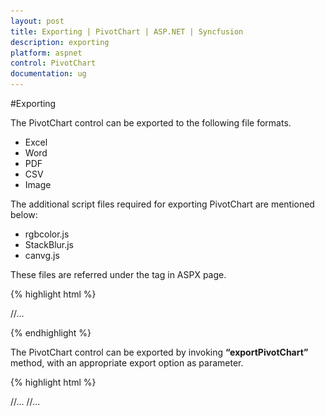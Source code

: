 ```yaml
---
layout: post
title: Exporting | PivotChart | ASP.NET | Syncfusion
description: exporting
platform: aspnet
control: PivotChart
documentation: ug
---
```


#Exporting

The PivotChart control can be exported to the following file formats.

* Excel
* Word
* PDF
* CSV
* Image

The additional script files required for exporting PivotChart are mentioned below:

* rgbcolor.js 
* StackBlur.js 
* canvg.js

These files are referred under the <head> tag in ASPX page.

{% highlight html %}

<head>
    //...
    <script type="text/javascript" src="http://gabelerner.github.io/canvg/rgbcolor.js"></script>
    <script type="text/javascript" src="http://gabelerner.github.io/canvg/StackBlur.js"></script>
    <script type="text/javascript" src="http://gabelerner.github.io/canvg/canvg.js"></script>

</head>
    
{% endhighlight %}

The PivotChart control can be exported by invoking **“exportPivotChart”** method, with an appropriate export option as parameter.


{% highlight html %}

<html xmlns="http://www.w3.org/1999/xhtml">
//...

<body>
    //...
    <ej:PivotChart ID="PivotChart1" runat="server" Url="../wcf/PivotChartService.svc" IsResponsive="true">
    <Size Width="950px" Height="460px"></Size>
    </ej:PivotChart>
    <ej:Button runat="server" ClientSideOnClick="ExportBtnClick" Text="Export">
    </ej:Button>
    <script type="text/javascript">
        $(function() {
            $("#exportBtn").ejButton({
                click: "exportBtnClick"
            });
        });

        function exportBtnClick(args) {
            var chartObj = $('#PivotChart1').data("ejPivotChart");
                //provide export option type in the exportPivotChart method.
                chartObj.exportPivotChart(ej.olap.PivotChart.ExportOptions.Excel);
            }
    </script>
</body>

</html>                                            

{% endhighlight %}

For WebAPI controller, the below method needs to be added to perform exporting.

{% highlight c# %}

[System.Web.Http.ActionName("Export")]
[System.Web.Http.HttpPost]
public void Export() {
    string args = HttpContext.Current.Request.Form.GetValues(0)[0];
    OlapDataManager DataManager = new OlapDataManager(connectionString);
    string fileName = "Sample";
    htmlHelper.ExportPivotChart(DataManager, args, fileName, System.Web.HttpContext.Current.Response);
}

{% endhighlight %}

For WCF service, the below service method needs to be added to perform exporting.

{% highlight c# %}

public void Export(Stream stream) {
    System.IO.StreamReader sReader = new System.IO.StreamReader(stream);
    string args = System.Web.HttpContext.Current.Server.UrlDecode(sReader.ReadToEnd()).Remove(0, 5);
    OlapDataManager DataManager = new OlapDataManager(connectionString);
    string fileName = "Sample";
    htmlHelper.ExportPivotChart(DataManager, args, fileName, System.Web.HttpContext.Current.Response);
}

{% endhighlight %}

##Excel Export
User can export contents of the PivotChart to Excel document for future archival, references and analysis purposes. To achieve Excel export, we need to add the following dependency libraries into the application.

* Syncfusion.Compression.Base
* Syncfusion.XlsIO.Base

For Excel export, **“ej.olap.PivotChart.ExportOptions.Excel”** enumeration value is sent as the parameter.

{% highlight js %}

function exportBtnClick(args) {
    var chartObj = $('#PivotChart1').data("ejPivotChart ");
        //set export option as Excel in the exportPivotChart method
        chartObj.exportPivotChart(ej.olap.PivotChart.ExportOptions.Excel);
    }
{% endhighlight %}  

![](Export_images/Export_img1.png)

##Word Export
User can export contents of the PivotChart to Word document for future archival, references and analysis purposes. To achieve Word export, we need to add the following dependency libraries into the application.

* Syncfusion.Compression.Base
* Syncfusion.DocIo.Base

For Word export, **“ej.olap.PivotChart.ExportOptions.Word”** enumeration value is sent as the parameter.

{% highlight js %}

function exportBtnClick(args) {
    var chartObj = $('#PivotChart1').data("ejPivotChart ");
        //set export option as Word in the exportPivotChart method
        chartObj.exportPivotChart(ej.olap.PivotChart.ExportOptions.Word);
    }

{% endhighlight %}

![](Export_images/Export_img2.png)

##CSV Export
User can export contents of the PivotChart to CSV document for future archival, references and analysis purposes.

For CSV export, **“ej.olap.PivotChart.ExportOptions.CSV”** enumeration value is sent as the parameter.

{% highlight js %}

function exportBtnClick(args) {
    var chartObj = $('#PivotChart1').data("ejPivotChart ");
        //set export option as CSV in the exportPivotChart method
        chartObj.exportPivotChart(ej.olap.PivotChart.ExportOptions.CSV);
    }

{% endhighlight %}

##PDF Export
User can export contents of the PivotChart to PDF document for future archival, references and analysis purposes. To achieve PDF export, we need to add the following dependency libraries into the application.

* Syncfusion.Compression.Base
* Syncfusion.Pdf.Base

For PDF export, **“ej.olap.PivotChart.ExportOptions.PDF”** enumeration value is sent as the parameter.

{% highlight js %}

function exportBtnClick(args) {
    var chartObj = $('#PivotChart1').data("ejPivotChart ");
        //set export option as PDF in the exportPivotChart method
        chartObj.exportPivotChart(ej.olap.PivotChart.ExportOptions.PDF);
    }

{% endhighlight %} 

![](Export_images/Export_img3.png)

##Image Export
User can export contents of the PivotChart to image format for future archival, references and analysis purposes. We can export PivotChart to the following image formats.

* PNG
* EMF
* JPG
* GIF
* BMP

For EMF export, **“ej.olap.PivotChart.ExportOptions.EMF”** enumeration value is sent as the parameter.

{% highlight js %}

function exportBtnClick(args) {
    var chartObj = $('#PivotChart1').data("ejPivotChart ");
        //set export option as EMF in the exportPivotChart method
        chartObj.exportPivotChart(ej.olap.PivotChart.ExportOptions.EMF);
    }

{% endhighlight %}  

![](Export_images/Export_img4.png)

##Customize the export document name

The document name could be customized inside the method in WebAPI Controller. Following code sample illustrates the same.

{% highlight c# %}

[System.Web.Http.ActionName("Export")]
[System.Web.Http.HttpPost]
public void Export() {
    string args = HttpContext.Current.Request.Form.GetValues(0)[0];
    OlapDataManager DataManager = new OlapDataManager(connectionString);
    string fileName = "File name is customized here";
    htmlHelper.ExportPivotChart(DataManager, args, fileName, System.Web.HttpContext.Current.Response);
}

{% endhighlight %}

For customizing name in WCF Service, below code snippet is used.

{% highlight c# %}

public void Export(System.IO.Stream stream) {
    System.IO.StreamReader sReader = new System.IO.StreamReader(stream);
    string args = System.Web.HttpContext.Current.Server.UrlDecode(sReader.ReadToEnd()).Remove(0, 5);
    OlapDataManager DataManager = new OlapDataManager(connectionString);
    string fileName = " File name is customized here ";
    htmlHelper.ExportPivotChart(DataManager, args, fileName, System.Web.HttpContext.Current.Response);
}

{% endhighlight %}
